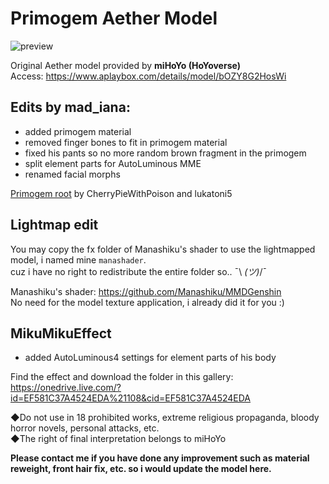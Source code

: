 # Primogem Aether Model
![preview](https://user-images.githubusercontent.com/86825554/215805357-f0873733-e5f7-4960-9194-e90ef19c9f77.gif)

Original Aether model provided by **miHoYo (HoYoverse)**
<br>Access: https://www.aplaybox.com/details/model/bOZY8G2HosWi

## Edits by mad_iana:
- added primogem material
- removed finger bones to fit in primogem material
- fixed his pants so no more random brown fragment in the primogem
- split element parts for AutoLuminous MME
- renamed facial morphs

[Primogem root](https://www.deviantart.com/cherrypiewithpoison/art/MMD-Genshin-Impact-Primogem-DL-889064058) by CherryPieWithPoison and lukatoni5

## Lightmap edit
You may copy the fx folder of Manashiku's shader to use the lightmapped model, i named mine `manashader`.
<br>cuz i have no right to redistribute the entire folder so.. ¯\ _(ツ)_/¯

Manashiku's shader:
	https://github.com/Manashiku/MMDGenshin
<br>No need for the model texture application, i already did it for you :)

## MikuMikuEffect
- added AutoLuminous4 settings for element parts of his body

Find the effect and download the folder in this gallery:
https://onedrive.live.com/?id=EF581C37A4524EDA%21108&cid=EF581C37A4524EDA

◆Do not use in 18 prohibited works, extreme religious propaganda, bloody horror novels, personal attacks, etc.
<br>◆The right of final interpretation belongs to miHoYo

**Please contact me if you have done any improvement such as material reweight, front hair fix, etc. so i would update the model here.**
